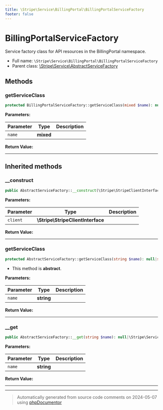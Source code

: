 ```yaml
---
title: \Stripe\Service\BillingPortal\BillingPortalServiceFactory
footer: false
---
```


# BillingPortalServiceFactory

Service factory class for API resources in the BillingPortal namespace.



* Full name: `\Stripe\Service\BillingPortal\BillingPortalServiceFactory`
* Parent class: [\Stripe\Service\AbstractServiceFactory](../AbstractServiceFactory.md)



## Methods

### getServiceClass



```php
protected BillingPortalServiceFactory::getServiceClass(mixed $name): null|string
```








**Parameters:**

| Parameter | Type | Description |
|-----------|------|-------------|
| `name` | **mixed** |  |


**Return Value:**





---


## Inherited methods

### __construct



```php
public AbstractServiceFactory::__construct(\Stripe\StripeClientInterface $client): mixed
```








**Parameters:**

| Parameter | Type | Description |
|-----------|------|-------------|
| `client` | **\Stripe\StripeClientInterface** |  |


**Return Value:**





---
### getServiceClass



```php
protected AbstractServiceFactory::getServiceClass(string $name): null|string
```




* This method is **abstract**.



**Parameters:**

| Parameter | Type | Description |
|-----------|------|-------------|
| `name` | **string** |  |


**Return Value:**





---
### __get



```php
public AbstractServiceFactory::__get(string $name): null|\Stripe\Service\AbstractService|\Stripe\Service\AbstractServiceFactory
```








**Parameters:**

| Parameter | Type | Description |
|-----------|------|-------------|
| `name` | **string** |  |


**Return Value:**





---


---
> Automatically generated from source code comments on 2024-05-07 using [phpDocumentor](http://www.phpdoc.org/)
